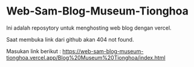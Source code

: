 # Web-Sam-Blog-Museum-Tionghoa
Ini adalah reposytory untuk menghosting web blog dengan vercel.

Saat membuka link dari github akan 404 not found.

Masukan link berikut :
https://web-sam-blog-museum-tionghoa.vercel.app/Blog%20Museum%20Tionghoa/index.html
